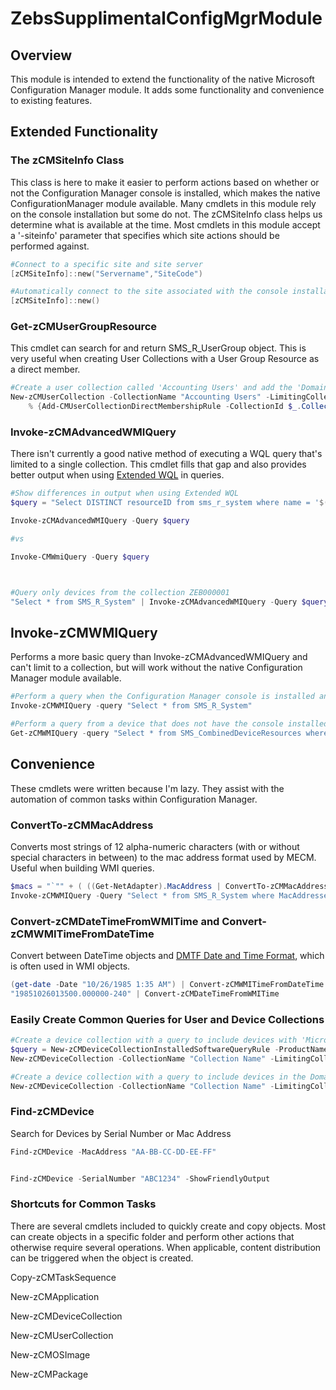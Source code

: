 # ZebsSupplimentalConfigMgrModule

## Overview

This module is intended to extend the functionality of the native Microsoft Configuration Manager module. It adds some functionality and convenience to existing features.

## Extended Functionality

### The zCMSiteInfo Class

This class is here to make it easier to perform actions based on whether or not the Configuration Manager console is installed, which makes the native ConfigurationManager module available. Many cmdlets in this module rely on the console installation but some do not. The zCMSiteInfo class helps us determine what is available at the time. Most cmdlets in this module accept a '-siteinfo' parameter that specifies which site actions should be performed against.

```powershell
#Connect to a specific site and site server
[zCMSiteInfo]::new("Servername","SiteCode")

#Automatically connect to the site associated with the console installation
[zCMSiteInfo]::new()
```

### Get-zCMUserGroupResource

This cmdlet can search for and return SMS\_R\_UserGroup object. This is very useful when creating User Collections with a User Group Resource as a direct member.

```powershell
#Create a user collection called 'Accounting Users' and add the 'Domain\AccountingUsers' UserGroup Resource as a direct member.
New-zCMUserCollection -CollectionName "Accounting Users" -LimitingCollectionName "All Users and User Groups" | 
    % {Add-CMUserCollectionDirectMembershipRule -CollectionId $_.CollectionID -ResourceId (Get-zCMUserGroupResource -Name 'Domain\\Accounting Users').ResourceID}
```

### Invoke-zCMAdvancedWMIQuery

There isn't currently a good native method of executing a WQL query that's limited to a single collection. This cmdlet fills that gap and also provides better output when using [Extended WQL](https://docs.microsoft.com/en-us/mem/configmgr/develop/core/understand/extended-wmi-query-language) in queries.

```powershell
#Show differences in output when using Extended WQL
$query = "Select DISTINCT resourceID from sms_r_system where name = '$($env:computername)'"

Invoke-zCMAdvancedWMIQuery -Query $query

#vs

Invoke-CMWmiQuery -Query $query



#Query only devices from the collection ZEB000001
"Select * from SMS_R_System" | Invoke-zCMAdvancedWMIQuery -Query $query -CollectionID "ZEB000001"
```

## Invoke-zCMWMIQuery

Performs a more basic query than Invoke-zCMAdvancedWMIQuery and can't limit to a collection, but will work without the native Configuration Manager module available.

```powershell
#Perform a query when the Configuration Manager console is installed and already attached to a site
Invoke-zCMWMIQuery -query "Select * from SMS_R_System"

#Perform a query from a device that does not have the console installed and doesn't know where the site server is
Get-zCMWMIQuery -query "Select * from SMS_CombinedDeviceResources where ResourceID = '167896'" -SiteInfo ([zCMSiteInfo]::new("Servername","SiteCode"))
```

## Convenience

These cmdlets were written because I'm lazy. They assist with the automation of common tasks within Configuration Manager.

### ConvertTo-zCMMacAddress

Converts most strings of 12 alpha-numeric characters (with or without special characters in between) to the mac address format used by MECM. Useful when building WMI queries.

```powershell
$macs = "`"" + ( ((Get-NetAdapter).MacAddress | ConvertTo-zCMMacAddress ) -join "`", `"" ) + "`""
Invoke-zCMWMIQuery -Query "Select * from SMS_R_System where MacAddresses in ($macs)"
```

### Convert-zCMDateTimeFromWMITime and Convert-zCMWMITimeFromDateTime

Convert between DateTime objects and [DMTF Date and Time Format](https://docs.microsoft.com/en-us/windows/win32/wmisdk/date-and-time-format), which is often used in WMI objects.

```powershell
(get-date -Date "10/26/1985 1:35 AM") | Convert-zCMWMITimeFromDateTime
"19851026013500.000000-240" | Convert-zCMDateTimeFromWMITime
```

### Easily Create Common Queries for User and Device Collections

```powershell
#Create a device collection with a query to include devices with 'Microsoft 365 Apps for Enterprise%' version -Productversion '16.%' installed
$query = New-zCMDeviceCollectionInstalledSoftwareQueryRule -ProductName "Microsoft 365 Apps for enterprise%" -ProductNameOperator "like" -Productversion "16.%" -ProductVersionOperator "like"
New-zCMDeviceCollection -CollectionName "Collection Name" -LimitingCollectionName "All Desktop and Server Clients" -MembershipQueryRules $Query

#Create a device collection with a query to include devices in the Domain.com/Path/To/Computers
New-zCMDeviceCollection -CollectionName "Collection Name" -LimitingCollectionName "All Desktop and Server Clients" -MembershipQueryRules (New-zCMDeviceCollectionSystemOUPathQueryRUle -OUPath "Domain.com/Path/To/Computers")
```

### Find-zCMDevice

Search for Devices by Serial Number or Mac Address

```powershell
Find-zCMDevice -MacAddress "AA-BB-CC-DD-EE-FF"


Find-zCMDevice -SerialNumber "ABC1234" -ShowFriendlyOutput
```

### Shortcuts for Common Tasks

There are several cmdlets included to quickly create and copy objects. Most can create objects in a specific folder and perform other actions that otherwise require several operations. When applicable, content distribution can be triggered when the object is created. 

Copy-zCMTaskSequence

New-zCMApplication

New-zCMDeviceCollection

New-zCMUserCollection

New-zCMOSImage

New-zCMPackage

